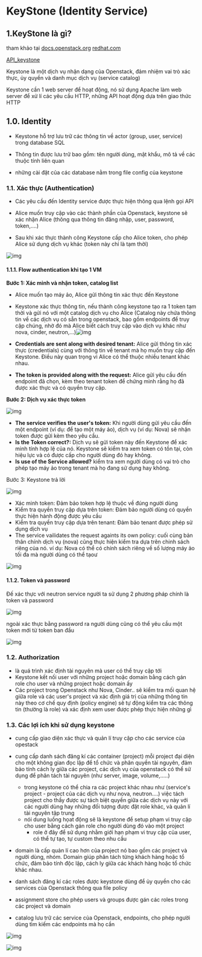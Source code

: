 # KeyStone (Identity Service)

## 1.KeyStone là gì?

tham khảo tại [docs.openstack.org](https://docs.openstack.org/keystone/latest/install/get-started-rdo.html)  [redhat.com](https://www.redhat.com/en/blog/keystone-identity-openstack)

[API_keystone](https://docs.openstack.org/keystone/2023.2/getting-started/policy_mapping.html)



Keystone là một dịch vụ nhận dạng của Openstack, đảm nhiệm vai trò xác thực, ủy quyền và danh mục dịch vụ (service catalog) 

Keystone cần 1 web server để hoạt động, nó sử dụng Apache làm web server để xử lí các yêu cầu HTTP, những API hoạt động dựa trên giao thức HTTP

## 1.0. Identity

- Keystone hỗ trợ lưu trữ các thông tin về actor (group, user, service) trong database SQL

- Thông tin được lưu trữ bao gồm: tên người dùng, mật khẩu, mô tả về các thuộc tính liên quan 

- những cài đặt của các database nằm trong file config của keystone

  

### 1.1. Xác thực (Authentication)

- Các yêu cầu đến Identity service được thực hiện thông qua lệnh gọi API

- Alice muốn truy cập vào các thành phần của Openstack, keystone sẽ xác nhận Alice (thông qua thông tin đăng nhập, user, password, token,....)
- Sau khi xác thực thành công Keystone cấp cho Alice token, cho phép Alice sử dụng dịch vụ khác (token này chỉ là tạm thời)

![img](https://www-redhat-com.translate.goog/rhdc/managed-files/sysadmin/2021-09/token-overview_crop.png?_x_tr_sl=en&_x_tr_tl=vi&_x_tr_hl=vi&_x_tr_pto=wapp)

#### 1.1.1. Flow authentication khi tạo 1 VM

**Bước 1: Xác minh và nhận token, catalog list**

- Alice muốn tạo máy ảo, Alice gửi thông tin xác thực đến Keystone 

- Keystone xác thực thông tin, nếu thành công keystone tạo ra 1 token tạm thời và gửi nó với một catalog dịch vụ cho Alice (Catalog này chứa thông tin về các dịch vụ có sẵn trong openstack, bao gồm endpoints để truy cập chúng, nhờ đó mà Alice biết cách truy cập vào dịch vụ khác như nova, cinder, neutron,...)![img](https://www-redhat-com.translate.goog/rhdc/managed-files/sysadmin/2021-09/keystoneprovides_crop.png?_x_tr_sl=en&_x_tr_tl=vi&_x_tr_hl=vi&_x_tr_pto=wapp)

- **Credentials are sent along with desired tenant:** Alice gửi thông tin xác thực (credentials) cùng với thông tin về tenant mà họ muốn truy cập đến Keystone. Điều này quan trọng vì Alice có thể thuộc nhiều tenant khác nhau.

- **The token is provided along with the request:** Alice gửi yêu cầu đến endpoint đã chọn, kèm theo tenant token để chứng minh rằng họ đã được xác thực và có quyền truy cập.

**Bước 2: Dịch vụ xác thực token**

![img](https://www-redhat-com.translate.goog/rhdc/managed-files/sysadmin/2021-09/keystoneverifies_crop.png?_x_tr_sl=en&_x_tr_tl=vi&_x_tr_hl=vi&_x_tr_pto=wapp)

- **The service verifies the user's token:** Khi người dùng gửi yêu cầu đến một endpoint (ví dụ: để tạo một máy ảo), dịch vụ (ví dụ: Nova) sẽ nhận token được gửi kèm theo yêu cầu.
- **Is the Token correct?:** Dịch vụ sẽ gửi token này đến Keystone để xác minh tính hợp lệ của nó. Keystone sẽ kiểm tra xem token có tồn tại, còn hiệu lực và có được cấp cho người dùng đó hay không.
- **Is use of the Service allowed?** kiểm tra xem người dùng có vai trò cho phép tạo máy ảo trong tenant mà họ đang sử dụng hay không.

Bước 3: Keystone trả lời 

![img](https://www.redhat.com/rhdc/managed-files/sysadmin/2021-09/extrrainfo_crop.png)

- Xác minh token: Đảm bảo token hợp lệ thuộc về đúng người dùng 
- Kiểm tra quyền truy cập dựa trên token: Đảm bảo người dùng có quyền thực hiện hành động được yêu cầu 
- Kiểm tra quyền truy cập dựa trên tenant: Đảm bảo tenant được phép sử dụng dịch vụ 
- The service vailidates the request againts its own policy: cuối cùng bản thân chính dịch vụ (nova) cũng thực hiện kiểm tra dựa trên chinh sách riêng của nó. ví dụ: Nova có thể có chính sách riêng về số lượng máy ảo tối đa mà người dùng có thể tạoư

![img](https://www.redhat.com/rhdc/managed-files/sysadmin/2021-09/executerequest_crop.png)

#### 1.1.2. Token và password

Đế xác thực với neutron service người ta sử dụng 2 phương pháp chính là token và password 

![img](https://camo.githubusercontent.com/232930097d57813a51ad4af64782e47507e5c6232683d27b827745dfeffac88c/687474703a2f2f692e696d6775722e636f6d2f504979507357462e706e67)

ngoài xác thực bằng password ra người dùng cũng có thể yêu cầu một token mới từ token ban đầu 

![img](https://camo.githubusercontent.com/9da0024f9c0b661c0e31309ee90ac05cb59a9d57d686ddcddfa6bd34f67e8a54/687474703a2f2f692e696d6775722e636f6d2f5234723656484d2e706e67)

### 1.2. Authorization

- là quá trình xác định tài nguyên mà user có thể truy cập tới 
- Keystone kết nối user với những project hoặc domain bằng cách gán role cho user và những project hoặc domain ấy 
- Các project trong Openstack như Nova, Cinder.. sẽ kiểm tra mối quan hệ giữa role và các user's project và xác định giá trị của những thông tin này theo cơ chế quy định (policy engine) sẽ tự động kiểm tra các thông tin (thường là role) và xác định xem user được phép thực hiện những gì 

### 1.3. Các lợi ích khi sử dụng keystone 

- cung cấp giao diện xác thực và quản lí truy cập cho các service của opestack 
- cung cấp danh sách đăng kí các container (project) mỗi project đại diện cho một không gian đọc lập để tổ chức và phân quyền tài nguyên, đảm bảo tính cách ly giữa các project, các dịch vụ của openstack có thể sử dụng để phân tách tài nguyên (như server, image, volume,.....)
  - trong keystone có thể chia ra các project khác nhau như (service's project - project của các dịch vụ như nova, neutron....) việc tách project cho thầy được sự tách biệt quyền giữa các dịch vụ này với các người dùng hay những đối tượng được đặt role khác, và quản lí tài nguyên tập trung 
  - nói dung luồng họat động sẽ là keystone để setup phạm vi truy cập cho user bằng cách gán role cho người dùng đó vào một project 
    - role ở đây để sử dụng nhằm giới hạn phạm vi truy cập của user, có thể tự tạo, tự custom theo nhu cầu 

- domain  là cấp quản lí cao hơn của project nó bao gồm các project và người dùng, nhóm. Domain giúp phân tách từng khách hàng hoặc tổ chức, đảm bảo tính độc lập, cách ly giữa các khách hàng hoặc tổ chức khác nhau. 
- danh sách đăng kí các roles được keystone dùng để ủy quyền cho các services của Openstack thông qua file policy
- assignment store cho phép users và groups được gán các roles trong các project và domain 
- catalog lưu trữ các service của Openstack, endpoints,  cho phép người dùng tìm kiếm các endpoints mà họ cần 

![img](https://camo.githubusercontent.com/1a5ee55c6b8e30fd57609c6cceab75590543abd490248a50d2c22f002ea8903b/687474703a2f2f692e696d6775722e636f6d2f69596b7145354f2e706e67)

![img](https://camo.githubusercontent.com/5c4307478716abea2daac44a887f4e656006ea64eefa48c03eb8e5fc992108e8/687474703a2f2f692e696d6775722e636f6d2f636638567078492e706e67)